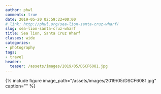 ```yaml
---
author: phwl
comments: true
date: 2019-05-20 02:59:22+00:00
# link: http://phwl.org/sea-lion-santa-cruz-wharf/
slug: sea-lion-santa-cruz-wharf
title: Sea lion, Santa Cruz Wharf
classes: wide
categories:
- photography
tags:
- travel
header:
  teaser: /assets/images/2019/05/DSCF6081.jpg
---
```



{% include figure image_path="/assets/images/2019/05/DSCF6081.jpg" caption="" %}

